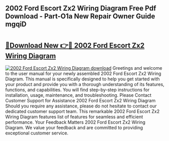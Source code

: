 ## 2002 Ford Escort Zx2 Wiring Diagram Free Pdf Download - Part-O1a New Repair Owner Guide mgqiD

# <h2><a href="http://dfjjia.blite.top/?on=2002+Ford+Escort+Zx2+Wiring+Diagram">🔗Download New 👉🔴 2002 Ford Escort Zx2 Wiring Diagram</a></h2>

[![2002 Ford Escort Zx2 Wiring Diagram download](https://i.imgur.com/lujVjoI.png)](http://dfjjia.blite.top/?on=2002+Ford+Escort+Zx2+Wiring+Diagram)
Greetings and welcome to the user manual for your newly assembled 2002 Ford Escort Zx2 Wiring Diagram. This manual is specifically designed to help you get started with your product and provide you with a thorough understanding of its features, functions, and capabilities. You will find step-by-step instructions for installation, usage, maintenance, and troubleshooting. Please Contact Customer Support for Assistance 2002 Ford Escort Zx2 Wiring Diagram Should you require any assistance, please do not hesitate to contact our dedicated customer support team. This remarkable 2002 Ford Escort Zx2 Wiring Diagram features list of features for seamless and efficient performance. Your Feedback Matters 2002 Ford Escort Zx2 Wiring Diagram. We value your feedback and are committed to providing exceptional customer service.

